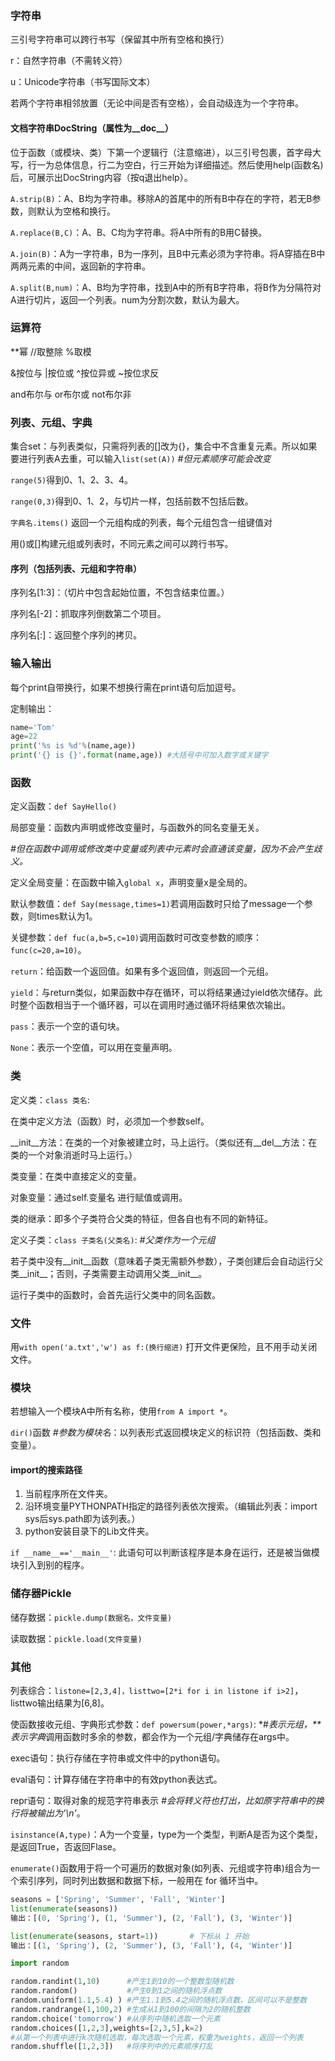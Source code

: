 ### 字符串
三引号字符串可以跨行书写（保留其中所有空格和换行）

r：自然字符串（不需转义符）

u：Unicode字符串（书写国际文本）

若两个字符串相邻放置（无论中间是否有空格），会自动级连为一个字符串。

#### 文档字符串DocString（属性为__doc__）
位于函数（或模块、类）下第一个逻辑行（注意缩进），以三引号包裹，首字母大写，行一为总体信息，行二为空白，行三开始为详细描述。然后使用help(函数名)后，可展示出DocString内容（按q退出help）。

`A.strip(B)`：A、B均为字符串。移除A的首尾中的所有B中存在的字符，若无B参数，则默认为空格和换行。

`A.replace(B,C)`：A、B、C均为字符串。将A中所有的B用C替换。

`A.join(B)`：A为一字符串，B为一序列，且B中元素必须为字符串。将A穿插在B中两两元素的中间，返回新的字符串。

`A.split(B,num)`：A、B均为字符串，找到A中的所有B字符串，将B作为分隔符对A进行切片，返回一个列表。num为分割次数，默认为最大。

### 运算符
**幂  //取整除  %取模

&按位与  |按位或  ^按位异或  ~按位求反

and布尔与  or布尔或  not布尔非

### 列表、元组、字典
集合set：与列表类似，只需将列表的[]改为{}，集合中不含重复元素。所以如果要进行列表A去重，可以输入`list(set(A))` *#但元素顺序可能会改变*

`range(5)`得到0、1、2、3、4。

`range(0,3)`得到0、1、2，与切片一样，包括前数不包括后数。

`字典名.items()` 返回一个元组构成的列表，每个元组包含一组键值对

用()或[]构建元组或列表时，不同元素之间可以跨行书写。

#### 序列（包括列表、元组和字符串）
序列名[1:3]：（切片中包含起始位置，不包含结束位置。）

序列名[-2]：抓取序列倒数第二个项目。

序列名[:]：返回整个序列的拷贝。

### 输入输出
每个print自带换行，如果不想换行需在print语句后加逗号。

定制输出：
```python
name='Tom'
age=22
print('%s is %d'%(name,age))
print('{} is {}'.format(name,age)) #大括号中可加入数字或关键字
```

### 函数
定义函数：`def SayHello()`

局部变量：函数内声明或修改变量时，与函数外的同名变量无关。

*#但在函数中调用或修改类中变量或列表中元素时会直通该变量，因为不会产生歧义。*

定义全局变量：在函数中输入`global x`，声明变量x是全局的。

默认参数值：`def Say(message,times=1)`若调用函数时只给了message一个参数，则times默认为1。

关键参数：`def fuc(a,b=5,c=10)`调用函数时可改变参数的顺序：`func(c=20,a=10)`。

`return`：给函数一个返回值。如果有多个返回值，则返回一个元组。

`yield`：与return类似，如果函数中存在循环，可以将结果通过yield依次储存。此时整个函数相当于一个循环器，可以在调用时通过循环将结果依次输出。

`pass`：表示一个空的语句块。

`None`：表示一个空值，可以用在变量声明。

### 类
定义类：`class 类名`:

在类中定义方法（函数）时，必须加一个参数self。

__init__方法：在类的一个对象被建立时，马上运行。（类似还有__del__方法：在类的一个对象消逝时马上运行。）

类变量：在类中直接定义的变量。

对象变量：通过self.变量名 进行赋值或调用。

类的继承：即多个子类符合父类的特征，但各自也有不同的新特征。

定义子类：`class 子类名(父类名)`: *#父类作为一个元组*

若子类中没有__init__函数（意味着子类无需额外参数），子类创建后会自动运行父类__init__；否则，子类需要主动调用父类__init__。

运行子类中的函数时，会首先运行父类中的同名函数。

### 文件
用`with open('a.txt','w') as f:(换行缩进)` 打开文件更保险，且不用手动关闭文件。

### 模块
若想输入一个模块A中所有名称，使用`from A import *`。

`dir()`函数 *#参数为模块名*：以列表形式返回模块定义的标识符（包括函数、类和变量）。

#### import的搜索路径

1. 当前程序所在文件夹。
2. 沿环境变量PYTHONPATH指定的路径列表依次搜索。（编辑此列表：import sys后sys.path即为该列表。）
3. python安装目录下的Lib文件夹。

`if __name__=='__main__'`: 此语句可以判断该程序是本身在运行，还是被当做模块引入到别的程序。

### 储存器Pickle
储存数据：`pickle.dump(数据名，文件变量)`

读取数据：`pickle.load(文件变量)`

### 其他
列表综合：`listone=[2,3,4]，listtwo=[2*i for i in listone if i>2]`，listtwo输出结果为[6,8]。

使函数接收元组、字典形式参数：`def powersum(power,*args)`: *#*表示元组，**表示字典*调用函数时多余的参数，都会作为一个元组/字典储存在args中。

exec语句：执行存储在字符串或文件中的python语句。

eval语句：计算存储在字符串中的有效python表达式。

repr语句：取得对象的规范字符串表示 *#会将转义符也打出，比如原字符串中的换行将被输出为'\n'*。

`isinstance(A,type)`：A为一个变量，type为一个类型，判断A是否为这个类型，是返回True，否返回Flase。

`enumerate()`函数用于将一个可遍历的数据对象(如列表、元组或字符串)组合为一个索引序列，同时列出数据和数据下标，一般用在 for 循环当中。

```python
seasons = ['Spring', 'Summer', 'Fall', 'Winter']
list(enumerate(seasons))
输出：[(0, 'Spring'), (1, 'Summer'), (2, 'Fall'), (3, 'Winter')]

list(enumerate(seasons, start=1))       # 下标从 1 开始
输出：[(1, 'Spring'), (2, 'Summer'), (3, 'Fall'), (4, 'Winter')]
```

```python
import random

random.randint(1,10)      #产生1到10的一个整数型随机数  
random.random()           #产生0到1之间的随机浮点数
random.uniform(1.1,5.4) ) #产生1.1到5.4之间的随机浮点数，区间可以不是整数
random.randrange(1,100,2) #生成从1到100的间隔为2的随机整数
random.choice('tomorrow') #从序列中随机选取一个元素
random.choices([1,2,3],weights=[2,3,5],k=2) 
#从第一个列表中进行k次随机选取，每次选取一个元素，权重为weights，返回一个列表
random.shuffle([1,2,3])   #将序列中的元素顺序打乱
```
